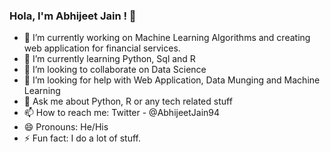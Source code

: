 ### Hola, I'm Abhijeet Jain ! 👋

- 🔭 I’m currently working on Machine Learning Algorithms and creating web application for financial services.
- 🌱 I’m currently learning Python, Sql and R
- 👯 I’m looking to collaborate on Data Science
- 🤔 I’m looking for help with Web Application, Data Munging and Machine Learning
- 💬 Ask me about Python, R or any tech related stuff
- 📫 How to reach me: Twitter - @AbhijeetJain94
- 😄 Pronouns: He/His
- ⚡ Fun fact: I do a lot of stuff.
